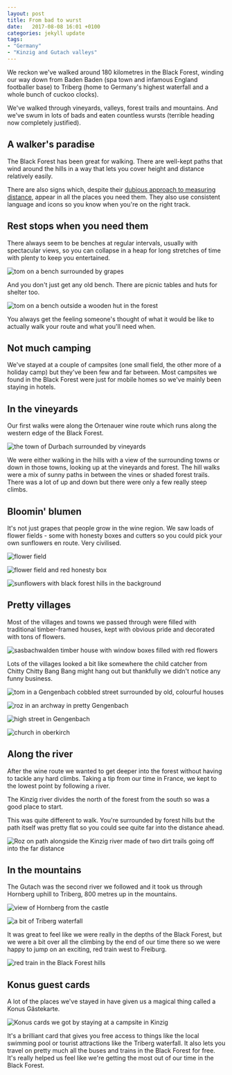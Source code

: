 ```yaml
---
layout: post
title: From bad to wurst 
date:   2017-08-08 16:01 +0100
categories: jekyll update
tags:
- "Germany"
- "Kinzig and Gutach valleys"
---
```


We reckon we've walked around 180 kilometres in the Black Forest, winding our way down from Baden Baden (spa town and infamous England footballer base) to Triberg (home to Germany's highest waterfall and a whole bunch of cuckoo clocks).

We've walked through vineyards, valleys, forest trails and mountains. And we've swum in lots of bads and eaten countless wursts (terrible heading now completely justified).

## A walker's paradise

The Black Forest has been great for walking. There are well-kept paths that wind around the hills in a way that lets you cover height and distance relatively easily.

There are also signs which, despite their [dubious approach to measuring distance](http://trexit.org.uk/jekyll/update/2017/07/29/lying-signs.html), appear in all the places you need them. They also use consistent language and icons so you know when you're on the right track.

## Rest stops when you need them

There always seem to be benches at regular intervals, usually with spectacular views, so you can collapse in a heap for long stretches of time with plenty to keep you entertained. 

![tom on a bench surrounded by grapes](https://github.com/tombye/trexit/raw/gh-pages/assets/images/tom-at-vineyard-rest-stop.jpg)

And you don't just get any old bench. There are picnic tables and huts for shelter too. 

![tom on a bench outside a wooden hut in the forest](https://github.com/tombye/trexit/raw/gh-pages/assets/images/tom-resting-outside-hut.jpg)

You always get the feeling someone's thought of what it would be like to actually walk your route and what you'll need when.

## Not much camping

We've stayed at a couple of campsites (one small field, the other more of a holiday camp) but they've been few and far between. Most campsites we found in the Black Forest were just for mobile homes so we've mainly been staying in hotels.

## In the vineyards

Our first walks were along the Ortenauer wine route which runs along the western edge of the Black Forest. 

![the town of Durbach surrounded by vineyards](https://github.com/tombye/trexit/raw/gh-pages/assets/images/durbach-vineyard-path.jpg)

We were either walking in the hills with a view of the surrounding towns or down in those towns, looking up at the vineyards and forest. The hill walks were a mix of sunny paths in between the vines or shaded forest trails. There was a lot of up and down but there were only a few really steep climbs.

## Bloomin' blumen

It's not just grapes that people grow in the wine region. We saw loads of flower fields - some with honesty boxes and cutters so you could pick your own sunflowers en route. Very civilised. 

![flower field](https://github.com/tombye/trexit/raw/gh-pages/assets/images/blumen-field.jpg)

![flower field and red honesty box](https://github.com/tombye/trexit/raw/gh-pages/assets/images/blumen-honesty-sign.jpg)

![sunflowers with black forest hills in the background](https://github.com/tombye/trexit/raw/gh-pages/assets/images/blumen-sunflowers.jpg)

## Pretty villages

Most of the villages and towns we passed through were filled with traditional timber-framed houses, kept with obvious pride and decorated with tons of flowers. 

![sasbachwalden timber house with window boxes filled with red flowers](https://github.com/tombye/trexit/raw/gh-pages/assets/images/sasbachwalden-house.jpg)

Lots of the villages looked a bit like somewhere the child catcher from Chitty Chitty Bang Bang might hang out but thankfully we didn't notice any funny business. 

![tom in a Gengenbach cobbled street surrounded by old, colourful houses](https://github.com/tombye/trexit/raw/gh-pages/assets/images/tom-in-gengenbach-side-road.jpg)

![roz in an archway in pretty Gengenbach](https://raw.githubusercontent.com/tombye/trexit/gh-pages/assets/images/roz-in-gengenbach-archway.jpg)

![high street in Gengenbach](https://github.com/tombye/trexit/raw/gh-pages/assets/images/side-road-in-gengenbach.jpg)

![church in oberkirch](https://github.com/tombye/trexit/raw/gh-pages/assets/images/oberkirch-church.jpg)

## Along the river

After the wine route we wanted to get deeper into the forest without having to tackle any hard climbs. Taking a tip from our time in France, we kept to the lowest point by following a river.

The Kinzig river divides the north of the forest from the south so was a good place to start.

This was quite different to walk. You're surrounded by forest hills but the path itself was pretty flat so you could see quite far into the distance ahead.

![Roz on path alongside the Kinzig river made of two dirt trails going off into the far distance](https://github.com/tombye/trexit/raw/gh-pages/assets/images/roz-on-path-alongside-the-kinzig.jpg)

## In the mountains

The Gutach was the second river we followed and it took us through Hornberg uphill to Triberg, 800 metres up in the mountains. 

![view of Hornberg from the castle](https://github.com/tombye/trexit/raw/gh-pages/assets/images/hornberg-from-the-castle.jpg)

![a bit of Triberg waterfall](https://github.com/tombye/trexit/raw/gh-pages/assets/images/triberg-falls-2.jpg)

It was great to feel like we were really in the depths of the Black Forest, but we were a bit over all the climbing by the end of our time there so we were happy to jump on an exciting, red train west to Freiburg.

![red train in the Black Forest hills](https://github.com/tombye/trexit/raw/gh-pages/assets/images/train-from-kinzig-path-2.jpg)

## Konus guest cards

A lot of the places we've stayed in have given us a magical thing called a Konus Gästekarte.

![Konus cards we got by staying at a campsite in Kinzig](https://github.com/tombye/trexit/raw/gh-pages/assets/images/konus-cards.jpg)

It's a brilliant card that gives you free access to things like the local swimming pool or tourist attractions like the Triberg waterfall. It also lets you travel on pretty much all the buses and trains in the Black Forest for free. It's really helped us feel like we're getting the most out of our time in the Black Forest.


